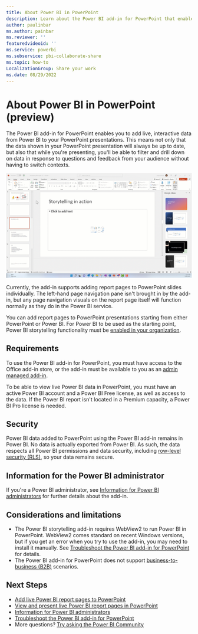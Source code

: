 ```yaml
---
title: About Power BI in PowerPoint
description: Learn about the Power BI add-in for PowerPoint that enables you to add live Power BI data to your PowerPoint presentations.
author: paulinbar
ms.author: painbar
ms.reviewer: ''
featuredvideoid: ''
ms.service: powerbi
ms.subservice: pbi-collaborate-share
ms.topic: how-to
LocalizationGroup: Share your work
ms.date: 08/29/2022
---
```


# About Power BI in PowerPoint (preview)

The Power BI add-in for PowerPoint enables you to add live, interactive data from Power BI to your PowerPoint presentations. This means not only that the data shown in your PowerPoint presentation will always be up to date, but also that while you're presenting, you'll be able to filter and drill down on data in response to questions and feedback from your audience without having to switch contexts.

![Screenshot of the Power BI add-in in PowerPoint](media/service-power-bi-powerpoint-add-in-about/power-bi-powerpoint-addin-storytelling.gif)

Currently, the add-in supports adding report pages to PowerPoint slides individually. The left-hand page navigation pane isn't brought in by the add-in, but any page navigation visuals on the report page itself will function normally as they do in the Power BI service.

You can add report pages to PowerPoint presentations starting from either PowerPoint or Power BI. For Power BI to be used as the starting point, Power BI storytelling functionality must be [enabled in your organization](../admin/service-admin-portal-export-sharing.md#enable-power-bi-add-in-for-powerpoint).

## Requirements

To use the Power BI add-in for PowerPoint, you must have access to the Office add-in store, or the add-in must be available to you as an [admin managed add-in](/microsoft-365/admin/manage/centralized-deployment-of-add-ins).

To be able to view live Power BI data in PowerPoint, you must have an active Power BI account and a Power BI Free license, as well as access to the data. If the Power BI report isn't located in a Premium capacity, a Power BI Pro license is needed.

## Security

Power BI data added to PowerPoint using the Power BI add-in remains in Power BI. No data is actually exported from Power BI. As such, the data respects all Power BI permissions and data security, including [row-level security (RLS)](../enterprise/service-admin-rls.md), so your data remains secure.

## Information for the Power BI administrator

If you're a Power BI administrator, see [Information for Power BI administrators](./service-power-bi-powerpoint-add-in-admin.md) for further details about the add-in.

## Considerations and limitations

* The Power BI storytelling add-in requires WebView2 to run Power BI in PowerPoint. WebView2 comes standard on recent Windows versions, but if you get an error when you try to use the add-in, you may need to install it manually. See [Troubleshoot the Power BI add-in for PowerPoint](./service-power-bi-powerpoint-add-in-troubleshoot.md) for details.
* The Power BI add-in for PowerPoint does not support [business-to-business (B2B)](../enterprise/service-admin-azure-ad-b2b.md) scenarios.

## Next Steps

* [Add live Power BI report pages to PowerPoint](./service-power-bi-powerpoint-add-in-install.md)
* [View and present live Power BI report pages in PowerPoint](./service-power-bi-powerpoint-add-in-view-present.md)
* [Information for Power BI administrators](./service-power-bi-powerpoint-add-in-admin.md)
* [Troubleshoot the Power BI add-in for PowerPoint](./service-power-bi-powerpoint-add-in-troubleshoot.md)
* More questions? [Try asking the Power BI Community](https://community.powerbi.com/)